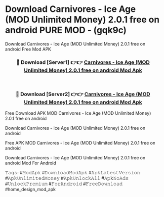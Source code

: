# Download Carnivores - Ice Age (MOD Unlimited Money) 2.0.1 free on android PURE MOD - (gqk9c)
Download Carnivores - Ice Age (MOD Unlimited Money) 2.0.1 free on android Free Mod APK

<div align="center">
<h3>🔴 Download [Server1] 👉👉 <a href="https://apk-comot.site?title=Carnivores_-_Ice_Age_(MOD_Unlimited_Money)_2.0.1_free_on_android">Carnivores - Ice Age (MOD Unlimited Money) 2.0.1 free on android Mod Apk</a></h3><br>

<h3>🔴 Download [Server2] 👉👉 <a href="https://apk-comot.site?title=Carnivores_-_Ice_Age_(MOD_Unlimited_Money)_2.0.1_free_on_android">Carnivores - Ice Age (MOD Unlimited Money) 2.0.1 free on android Mod Apk</a></h3>
</div>


Free Download APK MOD Carnivores - Ice Age (MOD Unlimited Money) 2.0.1 free on android

Download Carnivores - Ice Age (MOD Unlimited Money) 2.0.1 free on android 

Free APK MOD Carnivores - Ice Age (MOD Unlimited Money) 2.0.1 free on android 

Download Carnivores - Ice Age (MOD Unlimited Money) 2.0.1 free on android Mod For Android

𝚃𝚊𝚐𝚜: #𝙼𝚘𝚍𝙰𝚙𝚔 #𝙳𝚘𝚠𝚗𝚕𝚘𝚊𝚍𝙼𝚘𝚍𝙰𝚙𝚔 #𝙰𝚙𝚔𝙻𝚊𝚝𝚎𝚜𝚝𝚅𝚎𝚛𝚜𝚒𝚘𝚗 #𝙰𝚙𝚔𝚄𝚗𝚕𝚒𝚖𝚒𝚝𝚎𝚍𝙼𝚘𝚗𝚎𝚢 #𝙰𝚙𝚔𝚄𝚗𝚕𝚘𝚌𝚔𝙰𝚕𝚕 #𝙰𝚙𝚔𝙽𝚘𝙰𝚍𝚜 #𝚄𝚗𝚕𝚘𝚌𝚔𝙿𝚛𝚎𝚖𝚒𝚞𝚖 #𝙵𝚘𝚛𝙰𝚗𝚍𝚛𝚘𝚒𝚍 #𝙵𝚛𝚎𝚎𝙳𝚘𝚠𝚗𝚕𝚘𝚊𝚍 #home_design_mod_apk